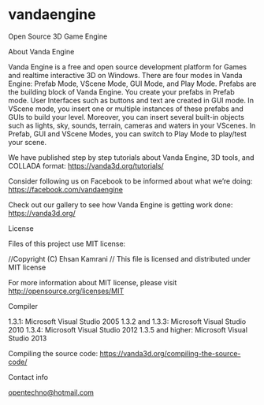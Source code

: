 # vandaengine
Open Source 3D Game Engine

About Vanda Engine

Vanda Engine is a free and open source development platform for Games and realtime interactive 3D on Windows. There are four modes in Vanda Engine: Prefab Mode, VScene Mode, GUI Mode, and Play Mode. Prefabs are the building block of Vanda Engine. You create your prefabs in Prefab mode. User Interfaces such as buttons and text are created in GUI mode. In VScene mode, you insert one or multiple instances of these prefabs and GUIs to build your level. Moreover, you can insert several built-in objects such as lights, sky, sounds, terrain, cameras and waters in your VScenes. In Prefab, GUI and VScene Modes, you can switch to Play Mode to play/test your scene.

We have published step by step tutorials about Vanda Engine, 3D tools, and COLLADA format:
https://vanda3d.org/tutorials/

Consider following us on Facebook to be informed about what we’re doing:
https://facebook.com/vandaengine

Check out our gallery to see how Vanda Engine is getting work done:
https://vanda3d.org/ 



License

Files of this project use MIT license:

//Copyright (C) Ehsan Kamrani
//
This file is licensed and distributed under MIT license


For more information about MIT license, please visit http://opensource.org/licenses/MIT


Compiler

1.3.1: Microsoft Visual Studio 2005
1.3.2 and 1.3.3: Microsoft Visual Studio 2010
1.3.4: Microsoft Visual Studio 2012
1.3.5 and higher: Microsoft Visual Studio 2013

Compiling the source code:
https://vanda3d.org/compiling-the-source-code/

Contact info

opentechno@hotmail.com
